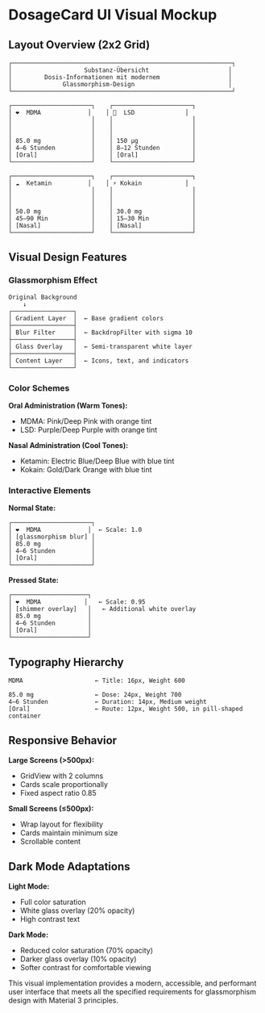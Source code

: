 # DosageCard UI Visual Mockup

## Layout Overview (2x2 Grid)

```
┌─────────────────────────────────────────────────────────────┐
│                    Substanz-Übersicht                      │
│         Dosis-Informationen mit modernem                   │
│              Glassmorphism-Design                          │
└─────────────────────────────────────────────────────────────┘

┌──────────────────────┐    ┌──────────────────────┐
│ ❤️  MDMA             │    │ 🧠  LSD              │
│                      │    │                      │
│                      │    │                      │
│                      │    │                      │
│ 85.0 mg              │    │ 150 µg               │
│ 4–6 Stunden          │    │ 8–12 Stunden         │
│ [Oral]               │    │ [Oral]               │
└──────────────────────┘    └──────────────────────┘

┌──────────────────────┐    ┌──────────────────────┐
│ ☁️  Ketamin          │    │ ⚡ Kokain            │
│                      │    │                      │
│                      │    │                      │
│                      │    │                      │
│ 50.0 mg              │    │ 30.0 mg              │
│ 45–90 Min            │    │ 15–30 Min            │
│ [Nasal]              │    │ [Nasal]              │
└──────────────────────┘    └──────────────────────┘
```

## Visual Design Features

### Glassmorphism Effect
```
Original Background
    ↓
┌─────────────────┐
│ Gradient Layer  │  ← Base gradient colors
├─────────────────┤
│ Blur Filter     │  ← BackdropFilter with sigma 10
├─────────────────┤
│ Glass Overlay   │  ← Semi-transparent white layer
├─────────────────┤
│ Content Layer   │  ← Icons, text, and indicators
└─────────────────┘
```

### Color Schemes

**Oral Administration (Warm Tones):**
- MDMA: Pink/Deep Pink with orange tint
- LSD: Purple/Deep Purple with orange tint

**Nasal Administration (Cool Tones):**
- Ketamin: Electric Blue/Deep Blue with blue tint
- Kokain: Gold/Dark Orange with blue tint

### Interactive Elements

**Normal State:**
```
┌──────────────────────┐
│ ❤️  MDMA             │  ← Scale: 1.0
│ [glassmorphism blur] │
│ 85.0 mg              │
│ 4–6 Stunden          │
│ [Oral]               │
└──────────────────────┘
```

**Pressed State:**
```
┌─────────────────────┐
│ ❤️  MDMA            │   ← Scale: 0.95
│ [shimmer overlay]   │   ← Additional white overlay
│ 85.0 mg             │
│ 4–6 Stunden         │
│ [Oral]              │
└─────────────────────┘
```

## Typography Hierarchy

```
MDMA                    ← Title: 16px, Weight 600
                         
85.0 mg                 ← Dose: 24px, Weight 700
4–6 Stunden             ← Duration: 14px, Medium weight
[Oral]                  ← Route: 12px, Weight 500, in pill-shaped container
```

## Responsive Behavior

**Large Screens (>500px):**
- GridView with 2 columns
- Cards scale proportionally
- Fixed aspect ratio 0.85

**Small Screens (≤500px):**
- Wrap layout for flexibility
- Cards maintain minimum size
- Scrollable content

## Dark Mode Adaptations

**Light Mode:**
- Full color saturation
- White glass overlay (20% opacity)
- High contrast text

**Dark Mode:**
- Reduced color saturation (70% opacity)
- Darker glass overlay (10% opacity)
- Softer contrast for comfortable viewing

This visual implementation provides a modern, accessible, and performant user interface that meets all the specified requirements for glassmorphism design with Material 3 principles.